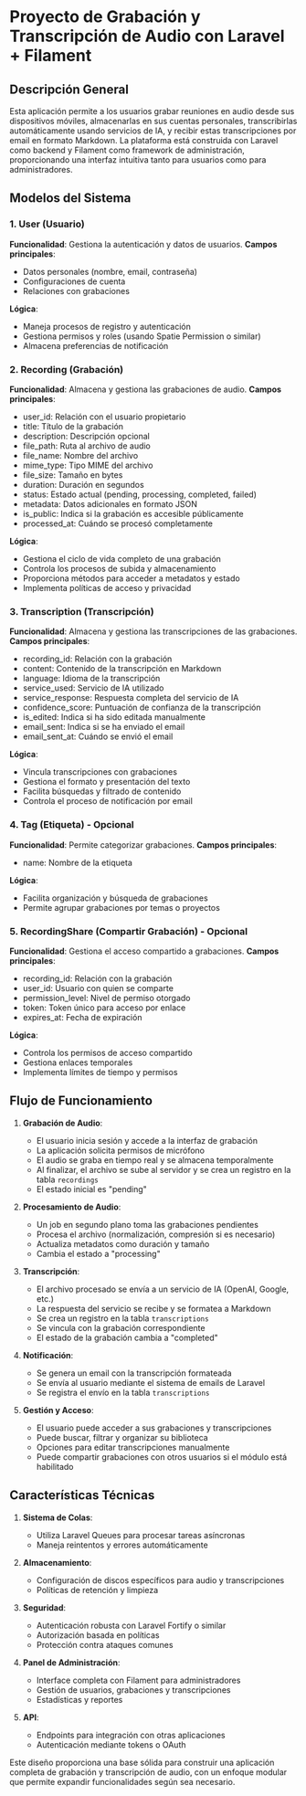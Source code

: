 # Proyecto de Grabación y Transcripción de Audio con Laravel + Filament

## Descripción General

Esta aplicación permite a los usuarios grabar reuniones en audio desde sus dispositivos móviles, almacenarlas en sus cuentas personales, transcribirlas automáticamente usando servicios de IA, y recibir estas transcripciones por email en formato Markdown. La plataforma está construida con Laravel como backend y Filament como framework de administración, proporcionando una interfaz intuitiva tanto para usuarios como para administradores.

## Modelos del Sistema

### 1. User (Usuario)
**Funcionalidad**: Gestiona la autenticación y datos de usuarios.
**Campos principales**: 
- Datos personales (nombre, email, contraseña)
- Configuraciones de cuenta
- Relaciones con grabaciones

**Lógica**:
- Maneja procesos de registro y autenticación
- Gestiona permisos y roles (usando Spatie Permission o similar)
- Almacena preferencias de notificación

### 2. Recording (Grabación)
**Funcionalidad**: Almacena y gestiona las grabaciones de audio.
**Campos principales**:
- user_id: Relación con el usuario propietario
- title: Título de la grabación
- description: Descripción opcional
- file_path: Ruta al archivo de audio
- file_name: Nombre del archivo
- mime_type: Tipo MIME del archivo
- file_size: Tamaño en bytes
- duration: Duración en segundos
- status: Estado actual (pending, processing, completed, failed)
- metadata: Datos adicionales en formato JSON
- is_public: Indica si la grabación es accesible públicamente
- processed_at: Cuándo se procesó completamente

**Lógica**:
- Gestiona el ciclo de vida completo de una grabación
- Controla los procesos de subida y almacenamiento
- Proporciona métodos para acceder a metadatos y estado
- Implementa políticas de acceso y privacidad

### 3. Transcription (Transcripción)
**Funcionalidad**: Almacena y gestiona las transcripciones de las grabaciones.
**Campos principales**:
- recording_id: Relación con la grabación
- content: Contenido de la transcripción en Markdown
- language: Idioma de la transcripción
- service_used: Servicio de IA utilizado
- service_response: Respuesta completa del servicio de IA
- confidence_score: Puntuación de confianza de la transcripción
- is_edited: Indica si ha sido editada manualmente
- email_sent: Indica si se ha enviado el email
- email_sent_at: Cuándo se envió el email

**Lógica**:
- Vincula transcripciones con grabaciones
- Gestiona el formato y presentación del texto
- Facilita búsquedas y filtrado de contenido
- Controla el proceso de notificación por email

### 4. Tag (Etiqueta) - Opcional
**Funcionalidad**: Permite categorizar grabaciones.
**Campos principales**:
- name: Nombre de la etiqueta

**Lógica**:
- Facilita organización y búsqueda de grabaciones
- Permite agrupar grabaciones por temas o proyectos

### 5. RecordingShare (Compartir Grabación) - Opcional
**Funcionalidad**: Gestiona el acceso compartido a grabaciones.
**Campos principales**:
- recording_id: Relación con la grabación
- user_id: Usuario con quien se comparte
- permission_level: Nivel de permiso otorgado
- token: Token único para acceso por enlace
- expires_at: Fecha de expiración

**Lógica**:
- Controla los permisos de acceso compartido
- Gestiona enlaces temporales
- Implementa límites de tiempo y permisos

## Flujo de Funcionamiento

1. **Grabación de Audio**:
   - El usuario inicia sesión y accede a la interfaz de grabación
   - La aplicación solicita permisos de micrófono
   - El audio se graba en tiempo real y se almacena temporalmente
   - Al finalizar, el archivo se sube al servidor y se crea un registro en la tabla `recordings`
   - El estado inicial es "pending"

2. **Procesamiento de Audio**:
   - Un job en segundo plano toma las grabaciones pendientes
   - Procesa el archivo (normalización, compresión si es necesario)
   - Actualiza metadatos como duración y tamaño
   - Cambia el estado a "processing"

3. **Transcripción**:
   - El archivo procesado se envía a un servicio de IA (OpenAI, Google, etc.)
   - La respuesta del servicio se recibe y se formatea a Markdown
   - Se crea un registro en la tabla `transcriptions`
   - Se vincula con la grabación correspondiente
   - El estado de la grabación cambia a "completed"

4. **Notificación**:
   - Se genera un email con la transcripción formateada
   - Se envía al usuario mediante el sistema de emails de Laravel
   - Se registra el envío en la tabla `transcriptions`

5. **Gestión y Acceso**:
   - El usuario puede acceder a sus grabaciones y transcripciones
   - Puede buscar, filtrar y organizar su biblioteca
   - Opciones para editar transcripciones manualmente
   - Puede compartir grabaciones con otros usuarios si el módulo está habilitado

## Características Técnicas

1. **Sistema de Colas**:
   - Utiliza Laravel Queues para procesar tareas asíncronas
   - Maneja reintentos y errores automáticamente

2. **Almacenamiento**:
   - Configuración de discos específicos para audio y transcripciones
   - Políticas de retención y limpieza

3. **Seguridad**:
   - Autenticación robusta con Laravel Fortify o similar
   - Autorización basada en políticas
   - Protección contra ataques comunes

4. **Panel de Administración**:
   - Interface completa con Filament para administradores
   - Gestión de usuarios, grabaciones y transcripciones
   - Estadísticas y reportes

5. **API**:
   - Endpoints para integración con otras aplicaciones
   - Autenticación mediante tokens o OAuth

Este diseño proporciona una base sólida para construir una aplicación completa de grabación y transcripción de audio, con un enfoque modular que permite expandir funcionalidades según sea necesario.
